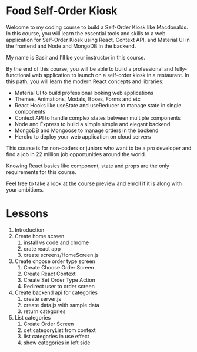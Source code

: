 # Food Self-Order Kiosk
Welcome to my coding course to build a Self-Order Kiosk like Macdonalds. In this course, you will learn the essential tools and skills to a web application for Self-Order Kiosk using React, Context API, and Material UI in the frontend and Node and MongoDB in the backend.

My name is Basir and I'll be your instructor in this course.

By the end of this course, you will be able to build a professional and fully-functional web application to launch on a self-order kiosk in a restaurant.
In this path, you will learn the modern React concepts and libraries: 
- Material UI to build professional looking web applications
- Themes, Animations, Modals, Boxes, Forms and etc
- React Hooks like useState and useReducer to manage state in single components
- Context API to handle complex states between multiple components
-  Node and Express to build a simple simple and elegant backend
- MongoDB and Mongoose to manage orders in the backend
- Heroku to deploy your web application on cloud servers

This course is for non-coders or juniors who want to be a pro developer and find a job in 22 million job opportunities around the world.

Knowing React basics like component, state and props are the only requirements for this course.

Feel free to take a look at the course preview and enroll if it is along with your ambitions.

# Lessons
1. Introduction
2. Create home screen
   1. install vs code and chrome
   2. crate react app
   3. create screens/HomeScreen.js
3. Create choose order type screen
   1. Create Choose Order Screen
   2. Create React Context
   3. Create Set Order Type Action
   4. Redirect user to order screen
4. Create backend api for categories
   1. create server.js
   2. create data.js with sample data
   3. return categories
5. List categories
   1. Create Order Screen
   2. get categoryList from context
   3. list categories in use effect
   4. show categories in left side